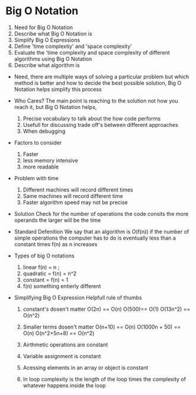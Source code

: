 # Big O Notation

1. Need for Big O Notation
2. Describe what Big O Notation is
3. Simplify Big O Expressions
4. Define 'time complextiy' and 'space complexity'
5. Evaluate the 'time complexity and space complexity of different algorithms using Big O Notation
6. Describe what algorithm is

- Need, there are multiple ways of solving a particular problem but which method is better and how to decide the best possible solution, Big O Notation helps simplify this process

- Who Cares? The main point is reaching to the solution not how you reach it, but Big O Notation helps,

  1.  Precise vocabulary to talk about the how code performs
  2.  Usefull for discussing trade off's between different approaches
  3.  When debugging

- Factors to consider

  1. Faster
  2. less memory intensive
  3. more readable

- Problem with time

  1. Different machines will record different times
  2. Same machines will record different time
  3. Faster algorithm speed may not be precise

- Solution
  Check for the number of operations the code consits the more operands the larger will be the time

- Standard Defenition
  We say that an algorithm is O(f(n)) if the number of simple operations the computer has to do is eventually less than a constant times f(n) as n increases

- Types of big O notations

  1. linear f(n) = n ;
  2. quadratic = f(n) = n^2
  3. constant = f(n) = 1
  4. f(n) something entierly different

- Simplifying Big O Expression
  Helpfull rule of thumbs

  1. constant's dosen't matter
     O(2n) == O(n)
     O(500)== O(1)
     O(13n^2) == O(n^2)

  2. Smaller terms dosen't matter
     O(n+10) == O(n)
     O(1000n + 50) == O(n)
     O(n^2+5n+8) == O(n^2)

  3. Airthmetic operations are constant
  4. Variable assignment is constant
  5. Acessing elements in an array or object is constant
  6. In loop complexity is the length of the loop times the complexity of whatever happens inside the loop
